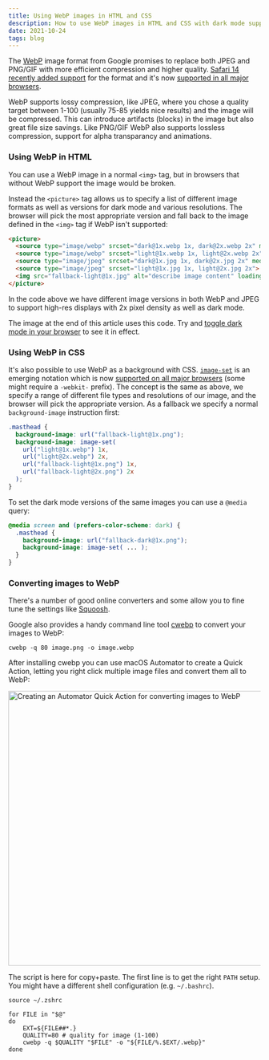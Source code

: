 ```yaml
---
title: Using WebP images in HTML and CSS
description: How to use WebP images in HTML and CSS with dark mode support and fallback for non-retina and unsupported browsers.
date: 2021-10-24
tags: blog
---
```

<!--
//- https://css-tricks.com/using-webp-images/
//- https://raoulkramer.de/avif-webp-images-css-background-usage-progressive-enhanced-with-image-set/
-->

The [WebP](https://en.wikipedia.org/wiki/WebP) image format from Google promises to replace both JPEG and PNG/GIF with more efficient compression and higher quality. [Safari 14 recently added support](https://developer.apple.com/documentation/safari-release-notes/safari-14-release-notes#Media) for the format and it's now [supported in all major browsers](https://caniuse.com/?search=webp).

WebP supports lossy compression, like JPEG, where you chose a quality target between 1-100 (usually 75-85 yields nice results) and the image will be compressed. This can introduce artifacts (blocks) in the image but also great file size savings. Like PNG/GIF WebP also supports lossless compression, support for alpha transparancy and animations.

<!-- more-->

### Using WebP in HTML

You can use a WebP image in a normal `<img>` tag, but in browsers that without WebP support the image would be broken. 

Instead the `<picture>` tag allows us to specify a list of different image formats as well as versions for dark mode and various resolutions. The browser will pick the most appropriate version and fall back to the image defined in the `<img>` tag if WebP isn't supported:

```html
<picture>
  <source type="image/webp" srcset="dark@1x.webp 1x, dark@2x.webp 2x" media="(prefers-color-scheme: dark)">
  <source type="image/webp" srcset="light@1x.webp 1x, light@2x.webp 2x">
  <source type="image/jpeg" srcset="dark@1x.jpg 1x, dark@2x.jpg 2x" media="(prefers-color-scheme: dark)">
  <source type="image/jpeg" srcset="light@1x.jpg 1x, light@2x.jpg 2x">
  <img src="fallback-light@1x.jpg" alt="describe image content" loading="lazy">
</picture>
```

In the code above we have different image versions in both WebP and JPEG to support high-res displays with 2x pixel density as well as dark mode.

The image at the end of this article uses this code. Try and [toggle dark mode in your browser](https://developer.chrome.com/docs/devtools/customize/dark-theme/) to see it in effect.

### Using WebP in CSS

It's also possible to use WebP as a background with CSS. [`image-set`](https://developer.mozilla.org/en-US/docs/Web/CSS/image/image-set()) is an emerging notation which is now [supported on all major browsers](https://caniuse.com/?search=image-set) (some might require a `-webkit-` prefix). The concept is the same as above, we specify a range of different file types and resolutions of our image, and the browser will pick the appropriate version. As a fallback we specify a normal `background-image` instruction first:

```css
.masthead {
  background-image: url("fallback-light@1x.png");
  background-image: image-set(
    url("light@1x.webp") 1x,
    url("light@2x.webp") 2x,
    url("fallback-light@1x.png") 1x,
    url("fallback-light@2x.png") 2x
  );
}
```

To set the dark mode versions of the same images you can use a `@media` query:

```css
@media screen and (prefers-color-scheme: dark) {
  .masthead {
    background-image: url("fallback-dark@1x.png");
    background-image: image-set( ... );
  }
}
```

### Converting images to WebP

There's a number of good online converters and some allow you to fine tune the settings like [Squoosh](https://squoosh.app/).

Google also provides a handy command line tool [cwebp](https://developers.google.com/speed/webp/docs/using) to convert your images to WebP:

```shell
cwebp -q 80 image.png -o image.webp
```

After installing cwebp you can use macOS Automator to create a Quick Action, letting you right click multiple image files and convert them all to WebP:

<picture>
  <source type="image/webp" srcset="/images/blog/using-webp/automator-dark.webp 1x, /images/blog/using-webp/automator-dark@2x.webp 2x" media="(prefers-color-scheme: dark)">
  <source type="image/webp" srcset="/images/blog/using-webp/automator.webp 1x, /images/blog/using-webp/automator@2x.webp 2x">
  <source type="image/png" srcset="/images/blog/using-webp/automator-dark.png 1x, /images/blog/using-webp/automator-dark@2x.png 2x" media="(prefers-color-scheme: dark)">
  <source type="image/png" srcset="/images/blog/using-webp/automator.png 1x, /images/blog/using-webp/automator@2x.png 2x">
  <img src="/images/blog/using-webp/automator.png" alt="Creating an Automator Quick Action for converting images to WebP" loading="lazy" width="720" height="548">
</picture>

The script is here for copy+paste. The first line is to get the right `PATH` setup. You might have a different shell configuration (e.g. `~/.bashrc`).

```shell
source ~/.zshrc

for FILE in "$@"
do
	EXT=${FILE##*.}
	QUALITY=80 # quality for image (1-100)
	cwebp -q $QUALITY "$FILE" -o "${FILE/%.$EXT/.webp}"
done
```
